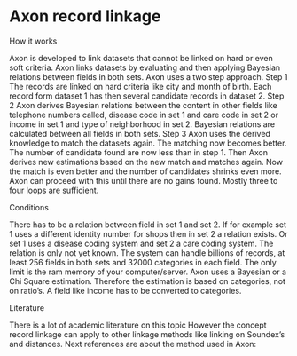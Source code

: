 # Axon record linkage

How it works

Axon is developed to link datasets that cannot be linked on hard or even soft criteria. Axon links datasets by evaluating and then applying Bayesian relations between fields in both sets.
Axon uses a two step approach.
Step 1	The records are linked on hard criteria like city and month of birth. Each record form dataset 1 has then several candidate records in dataset 2.
Step 2	Axon derives Bayesian relations between the content in other fields like telephone numbers called, disease code in set 1 and care code in set 2 or income in set 1 and type of neighborhood in set 2. Bayesian relations are calculated between all fields in both sets.
Step 3	Axon uses the derived knowledge to match the datasets again. The matching now becomes better. The number of candidate found are now less than in step 1. Then Axon derives new estimations based on the new match and matches again. Now the match is even better and the number of candidates shrinks even more. Axon can proceed with this until there are no gains found. Mostly three to four loops are sufficient.   

Conditions

There has to be a relation between field in set 1 and set 2. If for example set 1 uses a different identity number for shops then in set 2 a relation exists. Or set 1 uses a disease coding system and set 2 a care coding system. The relation is only not yet known.
The system can handle billions of records, at least 256 fields in both sets and 32000 categories in each field. The only limit is the ram memory of your computer/server.
Axon uses a Bayesian or a Chi Square estimation. Therefore the estimation is based on categories, not on ratio’s. A field like income has to be converted to categories.

Literature

There is a lot of academic literature on this topic However the concept record linkage can apply to other linkage methods like linking on Soundex’s and distances.
Next references are about the method used in Axon:
 


